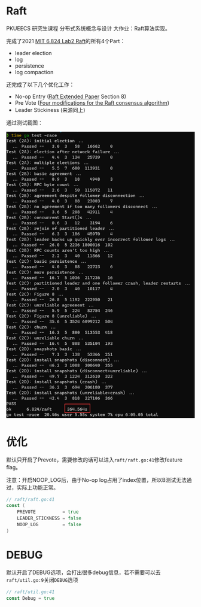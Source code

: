 # Raft

PKUEECS 研究生课程 分布式系统概念与设计 大作业：Raft算法实现。

完成了2021 [MIT 6.824 Lab2 Raft](https://pdos.csail.mit.edu/6.824/labs/lab-raft.html)的所有4个Part：

- leader election
- log
- persistence
- log compaction

还完成了以下几个优化工作：

- No-op Entry ([Raft Extended Paper](https://raft.github.io/raft.pdf) Section 8)
- Pre Vote ([Four modifications for the Raft consensus algorithm](https://www.openlife.cc/sites/default/files/4-modifications-for-Raft-consensus.pdf))
- Leader Stickiness (来源同上)

通过测试截图：

![通过测试](test.png)

# 优化

默认只开启了Prevote，需要修改的话可以进入`raft/raft.go:41`修改feature flag。

注意：开启NOOP_LOG后，由于No-op log占用了index位置，所以B测试无法通过，实际上功能正常。

```go
// raft/raft.go:41
const (
	PREVOTE          = true
	LEADER_STICKNESS = false
	NOOP_LOG         = false
)
```

# DEBUG

默认开启了DEBUG选项，会打出很多debug信息，若不需要可以去`raft/util.go:9`关闭`DEBUG`选项

```go
// raft/util.go:41
const Debug = true
```